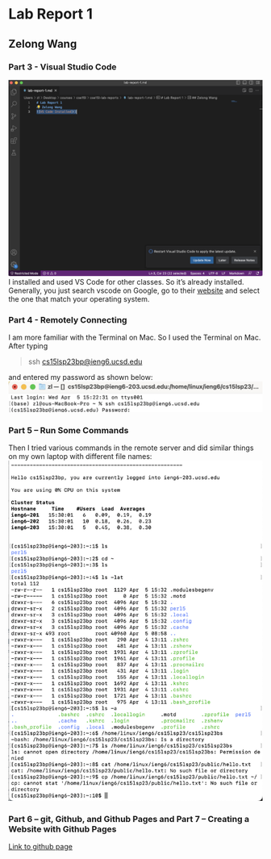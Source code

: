 # Lab Report 1
## Zelong Wang

### Part 3 - Visual Studio Code
![VS Code Installed](vscode.png)
I installed and used VS Code for other classes. So it’s already installed. Generally, you just search vscode on Google, go to their [website](https://code.visualstudio.com/) and select the one that match your operating system.

### Part 4 - Remotely Connecting
I am more familiar with the Terminal on Mac. So I used the Terminal on Mac. \
After typing 
> ssh cs15lsp23bp@ieng6.ucsd.edu

and entered my password as shown below:
![login remote server](password.png)

### Part 5 – Run Some Commands
Then I tried various commands in the remote server and did similar things on my own laptop with different file names:
![navigation](navigation.png)

### Part 6 – git, Github, and Github Pages and Part 7 – Creating a Website with Github Pages
[Link to github page](https://zew013.github.io/cse15l-lab-reports/)
